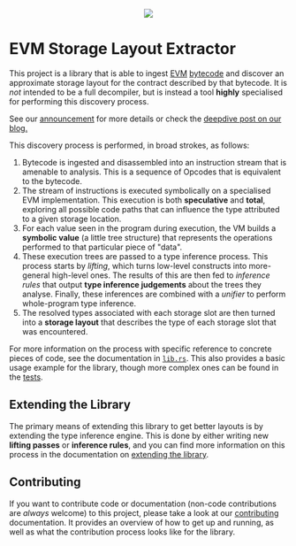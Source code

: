 <p align=center>
  <img src="https://avatars.githubusercontent.com/u/90545451?s=200&v=4"/>
</p>

# EVM Storage Layout Extractor

This project is a library that is able to ingest [EVM](https://ethereum.org/en/developers/docs/evm/)
[bytecode](https://ethereum.org/en/developers/docs/evm/opcodes/) and discover an approximate storage
layout for the contract described by that bytecode. It is _not_ intended to be a full decompiler,
but is instead a tool **highly** specialised for performing this discovery process. 

See our [announcement](https://blog.smlxl.io/announcing-bytecode-generated-storage-layouts-on-evm-storage-96761758d397) for more details
or check the [deepdive post on our blog.](https://blog.smlxl.io/a-deep-dive-into-our-storage-layout-extractor-51554185d8af)

This discovery process is performed, in broad strokes, as follows:

1. Bytecode is ingested and disassembled into an instruction stream that is amenable to analysis.
   This is a sequence of Opcodes that is equivalent to the bytecode.
2. The stream of instructions is executed symbolically on a specialised EVM implementation. This
   execution is both **speculative** and **total**, exploring all possible code paths that can
   influence the type attributed to a given storage location.
3. For each value seen in the program during execution, the VM builds a **symbolic value** (a little
   tree structure) that represents the operations performed to that particular piece of "data".
4. These execution trees are passed to a type inference process. This process starts by _lifting_,
   which turns low-level constructs into more-general high-level ones. The results of this are then
   fed to _inference rules_ that output **type inference judgements** about the trees they analyse.
   Finally, these inferences are combined with a _unifier_ to perform whole-program type inference.
5. The resolved types associated with each storage slot are then turned into a **storage layout**
   that describes the type of each storage slot that was encountered.

For more information on the process with specific reference to concrete pieces of code, see the
documentation in [`lib.rs`](src/lib.rs). This also provides a basic usage example for the library,
though more complex ones can be found in the [tests](tests).

## Extending the Library

The primary means of extending this library to get better layouts is by extending the type inference
engine. This is done by either writing new **lifting passes** or **inference rules**, and you can
find more information on this process in the documentation
on [extending the library](./docs/Extending%20the%20Library.md).

## Contributing

If you want to contribute code or documentation (non-code contributions are _always_ welcome) to
this project, please take a look at our [contributing](./docs/CONTRIBUTING.md) documentation. It
provides an overview of how to get up and running, as well as what the contribution process looks
like for the library.
